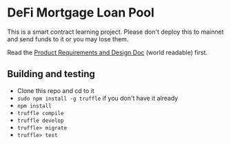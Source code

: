 # DeFi Mortgage Loan Pool

This is a smart contract learning project. Please don't deploy this to mainnet and send funds to it or you may lose them.

Read the [Product Requirements and Design Doc](https://docs.google.com/document/d/1EZ1SoP9kl1L90_EaJSYGKylWlR6BzvtWr8Uwg2COdcM) (world readable) first.

## Building and testing

* Clone this repo and cd to it
* `sudo npm install -g truffle` if you don't have it already
* `npm install`
* `truffle compile`
* `truffle develop`
* `truffle> migrate`
* `truffle> test`
